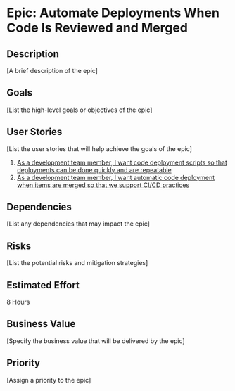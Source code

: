 # Epic: Automate Deployments When Code Is Reviewed and Merged

## Description
[A brief description of the epic]

## Goals
[List the high-level goals or objectives of the epic]

## User Stories
[List the user stories that will help achieve the goals of the epic]
1. [As a development team member, I want code deployment scripts so that deployments can be done quickly and are repeatable](stories/story_deployment_script.md)
2. [As a development team member, I want automatic code deployment when items are merged so that we support CI/CD practices](stories/story_continuous_deployment.md)

## Dependencies
[List any dependencies that may impact the epic]

## Risks
[List the potential risks and mitigation strategies]

## Estimated Effort
8 Hours

## Business Value
[Specify the business value that will be delivered by the epic]

## Priority
[Assign a priority to the epic]
